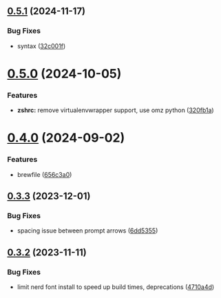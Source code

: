## [0.5.1](https://github.com/jmreicha/configs/compare/v0.5.0...v0.5.1) (2024-11-17)


### Bug Fixes

* syntax ([32c001f](https://github.com/jmreicha/configs/commit/32c001f9605758bdc06e708c006ce23b47f1645b))



# [0.5.0](https://github.com/jmreicha/configs/compare/v0.4.0...v0.5.0) (2024-10-05)


### Features

* **zshrc:** remove virtualenvwrapper support, use omz python ([320fb1a](https://github.com/jmreicha/configs/commit/320fb1a79408d8bc14800fa824014ee943aa4487))



# [0.4.0](https://github.com/jmreicha/configs/compare/v0.3.3...v0.4.0) (2024-09-02)


### Features

* brewfile ([656c3a0](https://github.com/jmreicha/configs/commit/656c3a05d652387480a011b0976b4e4653aaf58a))



## [0.3.3](https://github.com/jmreicha/configs/compare/v0.3.2...v0.3.3) (2023-12-01)


### Bug Fixes

* spacing issue between prompt arrows ([6dd5355](https://github.com/jmreicha/configs/commit/6dd5355b0bd0462b6a493203ef48f5692ff9bef3))



## [0.3.2](https://github.com/jmreicha/configs/compare/v0.3.1...v0.3.2) (2023-11-11)


### Bug Fixes

* limit nerd font install to speed up build times, deprecations ([4710a4d](https://github.com/jmreicha/configs/commit/4710a4d6afb5c07c25a4d5281f28e01692057400))



